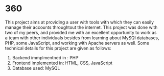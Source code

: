 # 360

This project aims at providing a user with tools with which they can easily manage their accounts throughtout the internet. This project was done with two of my peers, and provided
me with an excellent opportunity to work as a team with other individuals besides from learning about MySQl databases, PHP, some JavaScript, and working with Apache servers as well.
Some technical details for this project are given as follows:

1. Backend immplmentned in : PHP
2. Frontend implemented in: HTML, CSS, JavaScript
3. Database used: MySQL



